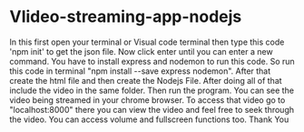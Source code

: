 # VIideo-streaming-app-nodejs
In this first open your terminal or Visual code terminal
then type this code 'npm init' to get the json file.
Now click enter until you can enter a new command.
You have to install express and nodemon to run this code.
So run this code in terminal "npm install --save express nodemon".
After that create the html file and then create the Nodejs File. After doing all of that include the video in the same folder.
Then run the program. You can see the video being streamed in your chrome browser. To access that video go to
"localhost:8000" there you can view the video and feel free to seek through the video. You can access volume and fullscreen
functions too.
Thank You
